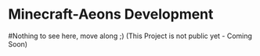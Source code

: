 # Minecraft-Aeons Development
#Nothing to see here, move along ;) (This Project is not public yet - Coming Soon)
